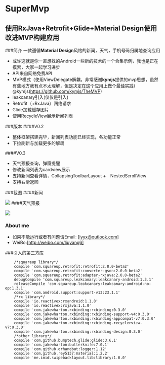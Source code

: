 #  SuperMvp
## 使用RxJava+Retrofit+Glide+Material Design使用改进MVP构建应用

###简介
一款遵循**Material Design**风格的新闻，天气，手机号码归属地查询应用
- 或许这就是你一直想找的Android一些新的技术的一个合集示例，我也是正在摸索，大家一起学习进步
- API来自网络免费API
- MVP模式（使用ViewDelegate解耦，非常感谢**kymjs**提供的mvp思想，虽然有些地方我有点不太理解，但是决定在这个应用上做个最佳实践）@kymjs(https://github.com/kymjs/TheMVP)
- leakcanary引入(仅仅是引入)
- Retrofit（+RxJava）网络请求
- Glide加载缓存图片
- 使用RecycleView展示新闻列表

###版本
####V0.2
- 整体框架搭建完毕，新闻列表功能已经实现，各功能正常
- 下拉刷新与加载更多的解耦

####V0.3
- 天气预报查询，弹窗提醒
- 修改新闻列表为cardview展示
- 支持新闻查看详情，CollapsingToolbarLayout +　NestedScrollView
- 支持右滑返回

###截图
####新闻

![](http://7xrdzx.com1.z0.glb.clouddn.com/mvp_news.jpg)
####天气预报

![](http://7xrdzx.com1.z0.glb.clouddn.com/mvp_weather.gif)

### About me
* 如果不能运行或者有问题请Email: [lyyx@outlook.com]
* WeiBo:[http://weibo.com/liuyang6]

###引入的第三方库
```
    /*squareup library*/
    compile 'com.squareup.retrofit:retrofit:2.0.0-beta2'
    compile 'com.squareup.retrofit:converter-gson:2.0.0-beta2'
    compile 'com.squareup.retrofit:adapter-rxjava:2.0.0-beta2'
    debugCompile 'com.squareup.leakcanary:leakcanary-android:1.3.1'
    releaseCompile 'com.squareup.leakcanary:leakcanary-android-no-op:1.3.1'
    compile 'com.android.support:support-v13:23.1.1'
    /*rx library*/
    compile 'io.reactivex:rxandroid:1.1.0'
    compile 'io.reactivex:rxjava:1.1.0'
    compile 'com.jakewharton.rxbinding:rxbinding:0.3.0'
    compile 'com.jakewharton.rxbinding:rxbinding-support-v4:0.3.0'
    compile 'com.jakewharton.rxbinding:rxbinding-appcompat-v7:0.3.0'
    compile 'com.jakewharton.rxbinding:rxbinding-recyclerview-v7:0.3.0'
    compile 'com.jakewharton.rxbinding:rxbinding-design:0.3.0'
    /*other library*/
    compile 'com.github.bumptech.glide:glide:3.6.1'
    compile 'com.jakewharton:butterknife:7.0.1'
    compile 'com.github.orhanobut:logger:1.12'
    compile 'com.github.rey5137:material:1.2.2'
    compile 'me.imid.swipebacklayout.lib:library:1.0.0'
  ```
